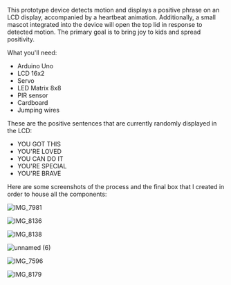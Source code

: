 This prototype device detects motion and displays a positive phrase on an LCD display, accompanied by a heartbeat animation. Additionally, a small mascot integrated into the device will open the top lid in response to detected motion. The primary goal is to bring joy to kids and spread positivity.

What you'll need:
- Arduino Uno
- LCD 16x2
- Servo
- LED Matrix 8x8
- PIR sensor
- Cardboard
- Jumping wires

These are the positive sentences that are currently randomly displayed in the LCD:
- YOU GOT THIS
- YOU'RE LOVED
- YOU CAN DO IT
- YOU'RE SPECIAL
- YOU'RE BRAVE


Here are some screenshots of the process and the final box that I created in order to house all the components:

![IMG_7981](https://github.com/laertjansen/PositivityTotem/assets/34003432/b2c4cf75-bee0-4887-a905-5f4454e87ffa)

![IMG_8136](https://github.com/laertjansen/PositivityTotem/assets/34003432/cc626afe-5e48-4225-8a66-5380c7194bd7)

![IMG_8138](https://github.com/laertjansen/PositivityTotem/assets/34003432/fc37fd2b-8f1d-4643-a407-b1e5fea0626e)

![unnamed (6)](https://github.com/laertjansen/PositivityTotem/assets/34003432/7c3ac1ed-b42d-4e74-87ac-1acac2e950d5)

![IMG_7596](https://github.com/laertjansen/PositivityTotem/assets/34003432/f68ac818-1bca-47be-abc1-259bbec90903)

![IMG_8179](https://github.com/laertjansen/PositivityTotem/assets/34003432/831619f7-c259-4bb6-bbef-3db8d7f2fb1a)
